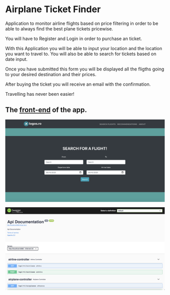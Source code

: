 # Airplane Ticket Finder

Application to monitor airline flights based on price filtering in order to be able to always find the best plane tickets pricewise.

You will have to Register and Login in order to purchase an ticket.

With this Application you will be able to input your location and the location you want to travel to. You will also be able to search for tickets based on date input.

Once you have submitted this form you will be displayed all the fligths going to your desired destination and their prices.

After buying the ticket you will receive an email with the confirmation.

Travelling has never been easier!

## The [front-end](https://github.com/AlexandruOriean/flightAPI_frontend) of the app.

![Index page of the app](/img/index-page.png "Index page")

![Swagger API documentation](/img/swagger_API_documentation.png "Swagger")






